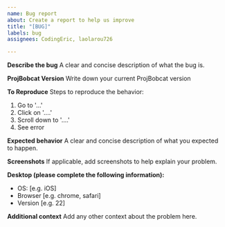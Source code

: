 ```yaml
---
name: Bug report
about: Create a report to help us improve
title: "[BUG]"
labels: bug
assignees: CodingEric, laolarou726

---
```


**Describe the bug**
A clear and concise description of what the bug is.

**ProjBobcat Version**
Write down your current ProjBobcat version

**To Reproduce**
Steps to reproduce the behavior:
1. Go to '...'
2. Click on '....'
3. Scroll down to '....'
4. See error

**Expected behavior**
A clear and concise description of what you expected to happen.

**Screenshots**
If applicable, add screenshots to help explain your problem.

**Desktop (please complete the following information):**
 - OS: [e.g. iOS]
 - Browser [e.g. chrome, safari]
 - Version [e.g. 22]

**Additional context**
Add any other context about the problem here.
